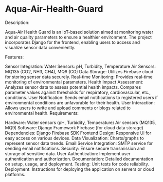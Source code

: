 # Aqua-Air-Health-Guard

Description:

Aqua-Air Health Guard is an IoT-based solution aimed at monitoring water and air quality parameters to ensure a healthier environment. The project incorporates Django for the frontend, enabling users to access and visualize sensor data conveniently.

Features:

Sensor Integration:
Water Sensors: pH, Turbidity, Temperature
Air Sensors: MQ135 (CO2, NH3, CH4), MQ9 (CO)
Data Storage:
Utilizes Firebase cloud for storing sensor data securely.
Real-time Monitoring:
Provides real-time monitoring of environmental parameters.
Health Impact Assessment:
Analyzes sensor data to assess potential health impacts.
Compares parameter values against thresholds for respiratory, cardiovascular, etc., conditions.
User Notification:
Sends email notifications to registered users if environmental conditions are unfavorable for their health.
User Interaction:
Allows users to write and upload comments or blogs related to environmental health.
Requirements:

Hardware:
Water sensors (pH, Turbidity, Temperature)
Air sensors (MQ135, MQ9)
Software:
Django Framework
Firebase (for cloud data storage)
Dependencies:
Django
Firebase SDK
Frontend Design:
Responsive UI for easy access on various devices.
Data Visualization:
Charts/graphs to represent sensor data trends.
Email Service Integration:
SMTP service for sending email notifications.
Security:
Ensure secure transmission and storage of sensitive data.
User Authentication:
Implement user authentication and authorization.
Documentation:
Detailed documentation on setup, usage, and deployment.
Testing:
Unit tests for code reliability.
Deployment:
Instructions for deploying the application on servers or cloud platforms.

